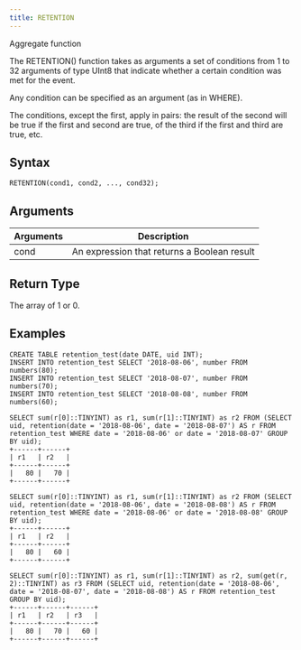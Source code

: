 ```yaml
---
title: RETENTION
---
```


Aggregate function

The RETENTION() function takes as arguments a set of conditions from 1 to 32 arguments of type UInt8 that indicate whether a certain condition was met for the event.

Any condition can be specified as an argument (as in WHERE).

The conditions, except the first, apply in pairs: the result of the second will be true if the first and second are true, of the third if the first and third are true, etc.

## Syntax

```
RETENTION(cond1, cond2, ..., cond32);
```

## Arguments

| Arguments   | Description |
| ----------- | ----------- |
| cond  | An expression that returns a Boolean result |

## Return Type

The array of 1 or 0.

## Examples

```
CREATE TABLE retention_test(date DATE, uid INT);
INSERT INTO retention_test SELECT '2018-08-06', number FROM numbers(80);
INSERT INTO retention_test SELECT '2018-08-07', number FROM numbers(70);
INSERT INTO retention_test SELECT '2018-08-08', number FROM numbers(60);
```

```
SELECT sum(r[0]::TINYINT) as r1, sum(r[1]::TINYINT) as r2 FROM (SELECT uid, retention(date = '2018-08-06', date = '2018-08-07') AS r FROM retention_test WHERE date = '2018-08-06' or date = '2018-08-07' GROUP BY uid);
+------+------+
| r1   | r2   |
+------+------+
|   80 |   70 |
+------+------+

SELECT sum(r[0]::TINYINT) as r1, sum(r[1]::TINYINT) as r2 FROM (SELECT uid, retention(date = '2018-08-06', date = '2018-08-08') AS r FROM retention_test WHERE date = '2018-08-06' or date = '2018-08-08' GROUP BY uid);
+------+------+
| r1   | r2   |
+------+------+
|   80 |   60 |
+------+------+

SELECT sum(r[0]::TINYINT) as r1, sum(r[1]::TINYINT) as r2, sum(get(r, 2)::TINYINT) as r3 FROM (SELECT uid, retention(date = '2018-08-06', date = '2018-08-07', date = '2018-08-08') AS r FROM retention_test GROUP BY uid);
+------+------+------+
| r1   | r2   | r3   |
+------+------+------+
|   80 |   70 |   60 |
+------+------+------+
```